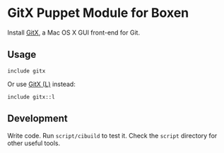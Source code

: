 # GitX Puppet Module for Boxen

Install [GitX](http://gitx.frim.nl), a Mac OS X GUI front-end for Git.

## Usage

```puppet
include gitx
```

Or use [GitX (L)](http://gitx.laullon.com/) instead:

```puppet
include gitx::l
```


## Development

Write code. Run `script/cibuild` to test it. Check the `script`
directory for other useful tools.
